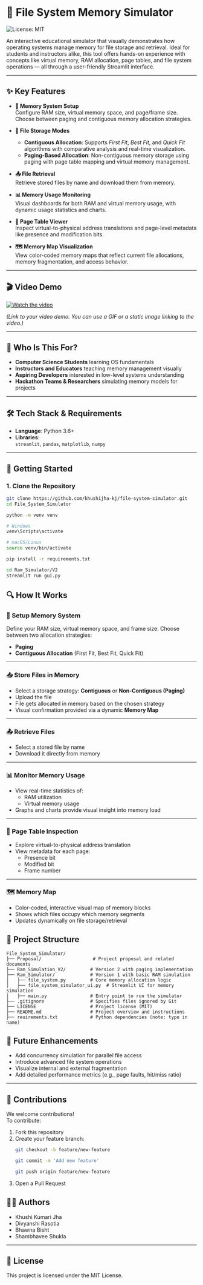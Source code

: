 # 🧠 File System Memory Simulator

![License: MIT](https://img.shields.io/badge/License-MIT-yellow.svg)

An interactive educational simulator that visually demonstrates how operating systems manage memory for file storage and retrieval. Ideal for students and instructors alike, this tool offers hands-on experience with concepts like virtual memory, RAM allocation, page tables, and file system operations — all through a user-friendly Streamlit interface.

---

## ✨ Key Features

- **🔧 Memory System Setup**  
  Configure RAM size, virtual memory space, and page/frame size. Choose between paging and contiguous memory allocation strategies.

- **📁 File Storage Modes**  
  - **Contiguous Allocation**: Supports *First Fit*, *Best Fit*, and *Quick Fit* algorithms with comparative analysis and real-time visualization.
  - **Paging-Based Allocation**: Non-contiguous memory storage using paging with page table mapping and virtual memory management.

- **📤 File Retrieval**  
  Retrieve stored files by name and download them from memory.

- **📊 Memory Usage Monitoring**  
  Visual dashboards for both RAM and virtual memory usage, with dynamic usage statistics and charts.

- **🧾 Page Table Viewer**  
  Inspect virtual-to-physical address translations and page-level metadata like presence and modification bits.

- **🗺️ Memory Map Visualization**  
  View color-coded memory maps that reflect current file allocations, memory fragmentation, and access behavior.

---

## 🎬 Video Demo

[![Watch the video](https://img.youtube.com/vi/rqb7JYhAAM4/maxresdefault.jpg)](https://youtu.be/rqb7JYhAAM4)

*(Link to your video demo. You can use a GIF or a static image linking to the video.)*

---

## 🏫 Who Is This For?

- **Computer Science Students** learning OS fundamentals  
- **Instructors and Educators** teaching memory management visually  
- **Aspiring Developers** interested in low-level systems understanding  
- **Hackathon Teams & Researchers** simulating memory models for projects

---

## 🛠️ Tech Stack & Requirements

- **Language**: Python 3.6+
- **Libraries**:  
  `streamlit`, `pandas`, `matplotlib`, `numpy`

---

## 🚀 Getting Started

### 1. Clone the Repository
```bash
git clone https://github.com/khushijha-kj/file-system-simulator.git
cd File_System_Simulator

python -m venv venv

# Windows
venv\Scripts\activate

# macOS/Linux
source venv/bin/activate

pip install -r requirements.txt

cd Ram_Simulator/V2
streamlit run gui.py
```

## 🔍 How It Works

### 🧱 Setup Memory System
Define your RAM size, virtual memory space, and frame size. Choose between two allocation strategies:
- **Paging**
- **Contiguous Allocation** (First Fit, Best Fit, Quick Fit)

---

### 📥 Store Files in Memory
- Select a storage strategy: **Contiguous** or **Non-Contiguous (Paging)**
- Upload the file
- File gets allocated in memory based on the chosen strategy
- Visual confirmation provided via a dynamic **Memory Map**

---

### 📤 Retrieve Files
- Select a stored file by name
- Download it directly from memory

---

### 📊 Monitor Memory Usage
- View real-time statistics of:
  - RAM utilization
  - Virtual memory usage
- Graphs and charts provide visual insight into memory load

---

### 📑 Page Table Inspection
- Explore virtual-to-physical address translation
- View metadata for each page:
  - Presence bit
  - Modified bit
  - Frame number

---

### 🗺️ Memory Map
- Color-coded, interactive visual map of memory blocks
- Shows which files occupy which memory segments
- Updates dynamically on file storage/retrieval


## 📁 Project Structure

```
File_System_Simulator/
├── Proposal/                   # Project proposal and related documents
├── Ram_Simulation_V2/         # Version 2 with paging implementation
├── Ram_Simulator/             # Version 1 with basic RAM simulation
│   ├── file_system.py         # Core memory allocation logic
│   ├── file_system_simulator_ui.py  # Streamlit UI for memory simulation
│   ├── main.py                # Entry point to run the simulator
├── .gitignore                 # Specifies files ignored by Git
├── LICENSE                    # Project license (MIT)
├── README.md                  # Project overview and instructions
├── reuirements.txt            # Python dependencies (note: typo in name)
```

## 🔮 Future Enhancements

- Add concurrency simulation for parallel file access  
- Introduce advanced file system operations  
- Visualize internal and external fragmentation  
- Add detailed performance metrics (e.g., page faults, hit/miss ratio)  

---

## 🤝 Contributions

We welcome contributions!  
To contribute:

1. Fork this repository  
2. Create your feature branch:  
   ```bash
   git checkout -b feature/new-feature

   git commit -m 'Add new feature'

   git push origin feature/new-feature

3. Open a Pull Request

## 👩‍💻 Authors

- Khushi Kumari Jha  
- Divyanshi Rasotia  
- Bhawna Bisht  
- Shambhavee Shukla  

---

## 📄 License

This project is licensed under the MIT License.
